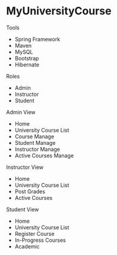 # MyUniversityCourse

Tools
* Spring Framework
* Maven
* MySQL
* Bootstrap
* Hibernate

Roles
* Admin
* Instructor
* Student

Admin View
* Home 
* University Course List
* Course Manage
* Student Manage
* Instructor Manage
* Active Courses Manage

Instructor View
* Home 
* University Course List
* Post Grades
* Active Courses

Student View
* Home 
* University Course List
* Register Course
* In-Progress Courses
* Academic
